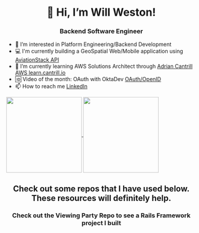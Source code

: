 <h1 align= "center">👋 Hi, I’m Will Weston!</h1>
<h3 align= "center">Backend Software Engineer</h3>
  
- 👀 I’m interested in Platform Engineering/Backend Development
- :computer: I'm currently building a GeoSpatial Web/Mobile application using [AviationStack API](https://aviationstack.com/)
- 🌱 I’m currently learning AWS Solutions Architect through [Adrian Cantrill AWS learn.cantrill.io](https://learn.cantrill.io/p/aws-certified-solutions-architect-associate-saa-c03)
- :id: Video of the month: OAuth with OktaDev [OAuth/OpenID](https://www.youtube.com/watch?v=996OiexHze0)
- 📫 How to reach me [LinkedIn](https://www.linkedin.com/in/weston-william)

  
<a href="https://github.com/willweston94/github-readme-stats">
  <img height=200 align="center" src="https://github-readme-stats.vercel.app/api?username=willweston94&show_icons=true&theme=transparent" />
</a>
<a href="https://github.com/willweston94/github-readme-stats">
  <img height=200 align="center" src="https://github-readme-stats.vercel.app/api/top-langs/?username=willweston94&layout=compact" />
</a>


<h2 align= "center">Check out some repos that I have used below. These resources will definitely help. </h2>
<h3 align= "center">Check out the Viewing Party Repo to see a Rails Framework project I built </h3>
